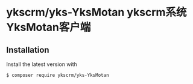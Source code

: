 # ykscrm/yks-YksMotan ykscrm系统YksMotan客户端

## Installation

Install the latest version with

```bash
$ composer require ykscrm/yks-YksMotan
```
